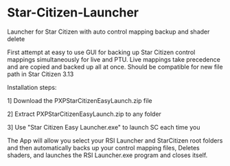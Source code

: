 # Star-Citizen-Launcher
Launcher for Star Citizen with auto control mapping backup and shader delete

First attempt at easy to use GUI for backing up Star Citizen control mappings simultaneously for live and PTU.  Live mappings take precedence and are copied and backed up all at once.  Should be compatible for new file path in Star Citizen 3.13 

Installation steps:

1] Download the PXPStarCitizenEasyLaunch.zip file

2] Extract PXPStarCitizenEasyLaunch.zip to any folder

3] Use "Star Citizen Easy Launcher.exe" to launch SC each time you


The App will allow you select your RSI Launcher and StarCitizen root folders and then automatically backs up your control mapping files, Deletes shaders, and launches the RSI Launcher.exe program and closes itself.  
